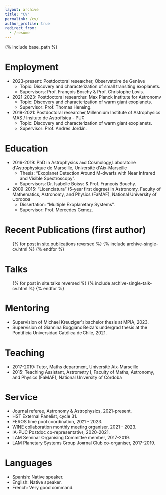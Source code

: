 ```yaml
---
layout: archive
title: "CV"
permalink: /cv/
author_profile: true
redirect_from:
  - /resume
---
```


{% include base_path %}


Employment
======
* 2023-present: Postdoctoral researcher, Observatoire de Genève
  * Topic: Discovery and characterization of small transiting exoplanets.
  * Supervisors: Prof. François Bouchy \& Prof. Christophe Lovis.
* 2021-2023: Postdoctoral researcher, Max Planck Institute for Astronomy
  * Topic: Discovery and characterization of warm giant exoplanets.
  * Supervisor: Prof. Thomas Henning.
* 2019-2021: Postdoctoral researcher,Millennium Institute of Astrophysics MAS / Insituto de Astrofísica - PUC
  * Topic: Discovery and characterization of warm giant exoplanets.
  * Supervisor: Prof. Andrés Jordán.

Education
======
* 2016-2019: PhD in Astrophysics and Cosmology,Laboratoire d'Astrophysique de Marseille, Université d'Aix-Marseille
  * Thesis: “Exoplanet Detection Around M-dwarfs with Near Infrared and Visible Spectroscopy".
  * Supervisors: Dr. Isabelle Boisse & Prof. François Bouchy.
* 2009-2015: “Licenciatura” (5-year first degree) in Astronomy, Faculty of Mathematics, Astronomy, and Physics (FaMAF), National University of Córdoba
  * Dissertation: “Multiple Exoplanetary Systems”.
  * Supervisor: Prof. Mercedes Gomez.
  

Recent Publications (first author)
======
  <ul>{% for post in site.publications reversed %}
    {% include archive-single-cv.html %}
  {% endfor %}</ul>

Talks
======
  <ul>{% for post in site.talks reversed %}
    {% include archive-single-talk-cv.html %}
  {% endfor %}</ul>

  
Mentoring
======
* Supervision of Michael Kreuziger's bachelor thesis at MPIA, 2023.
* Supervision of Giannina Boggiano Beiza's undergrad thesis at the Pontificia Universidad Católica de Chile, 2021.

Teaching
======
* 2017-2019: Tutor, Maths department, Université Aix-Marseille
* 2015: Teaching Assistant, Astrometry I, Faculty of Maths, Astronomy, and Physics (FaMAF), National University of Córdoba

  
Service 
======
* Journal referee, Astronomy & Astrophysics, 2021-present.
* HST External Panelist, cycle 31.
* FEROS time pool coordination, 2021 - 2023.
* WINE collaboration monthly meeting organiser, 2021 - 2023.
* IA-PUC Postdoc co-representative, 2020-2021.
* LAM Seminar Organising Committee member, 2017-2019.
* LAM Planetary Systems Group Journal Club co-organiser, 2017-2019.

Languages
======
* Spanish: Native speaker.
* English: Native speaker.
* French: Very good command.